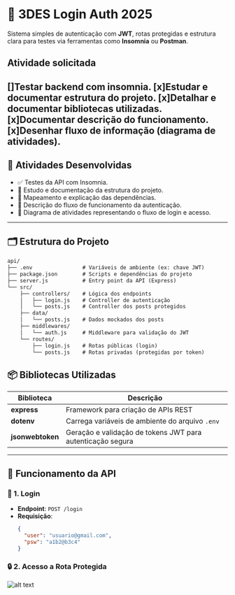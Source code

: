 # 🔐 3DES Login Auth 2025

Sistema simples de autenticação com **JWT**, rotas protegidas e estrutura clara para testes via ferramentas como **Insomnia** ou **Postman**.


## Atividade solicitada
[]Testar backend com insomnia.
[x]Estudar e documentar estrutura do projeto.
[x]Detalhar e documentar bibliotecas utilizadas.
[x]Documentar descrição do funcionamento.
[x]Desenhar fluxo de informação (diagrama de atividades).
---

## 🚀 Atividades Desenvolvidas

- ✅ Testes da API com Insomnia.
- 📁 Estudo e documentação da estrutura do projeto.
- 🧩 Mapeamento e explicação das dependências.
- 🔄 Descrição do fluxo de funcionamento da autenticação.
- 🧠 Diagrama de atividades representando o fluxo de login e acesso.

---

## 🗂️ Estrutura do Projeto


```markdown
api/
├── .env                # Variáveis de ambiente (ex: chave JWT)
├── package.json        # Scripts e dependências do projeto
├── server.js           # Entry point da API (Express)
└── src/
    ├── controllers/    # Lógica dos endpoints
    │   ├── login.js    # Controller de autenticação
    │   └── posts.js    # Controller dos posts protegidos
    ├── data/
    │   └── posts.js    # Dados mockados dos posts
    ├── middlewares/
    │   └── auth.js     # Middleware para validação do JWT
    └── routes/
        ├── login.js    # Rotas públicas (login)
        └── posts.js    # Rotas privadas (protegidas por token)
```


## 📦 Bibliotecas Utilizadas

| Biblioteca       | Descrição                                                        |
|------------------|------------------------------------------------------------------|
| **express**      | Framework para criação de APIs REST                             |
| **dotenv**       | Carrega variáveis de ambiente do arquivo `.env`                 |
| **jsonwebtoken** | Geração e validação de tokens JWT para autenticação segura      |

---

## 🔄 Funcionamento da API

### 🔐 1. Login
- **Endpoint**: `POST /login`
- **Requisição**:
  ```json
  {
    "user": "usuario@gmail.com",
    "psw": "a1b2@b3c4"
  }

### 🔒 2. Acesso a Rota Protegida

![alt text](diagrama.png)